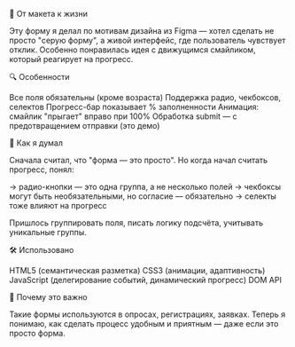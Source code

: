 🎨 От макета к жизни

Эту форму я делал по мотивам дизайна из Figma — хотел сделать не просто "серую форму", а живой интерфейс, где пользователь чувствует отклик. Особенно понравилась идея с движущимся смайликом, который реагирует на прогресс.

🔍 Особенности

Все поля обязательны (кроме возраста)
Поддержка радио, чекбоксов, селектов
Прогресс-бар показывает % заполненности
Анимация: смайлик "прыгает" вправо при 100%
Обработка submit — с предотвращением отправки (это демо)

🤔 Как я думал

Сначала считал, что "форма — это просто". Но когда начал считать прогресс, понял:

→ радио-кнопки — это одна группа, а не несколько полей
→ чекбоксы могут быть необязательными, но согласие — обязательно
→ селекты тоже влияют на прогресс

Пришлось группировать поля, писать логику подсчёта, учитывать уникальные группы.

🛠 Использовано

HTML5 (семантическая разметка)
CSS3 (анимации, адаптивность)
JavaScript (делегирование событий, динамический прогресс)
DOM API

🎯 Почему это важно

Такие формы используются в опросах, регистрациях, заявках. Теперь я понимаю, как сделать процесс удобным и приятным — даже если это просто форма.
